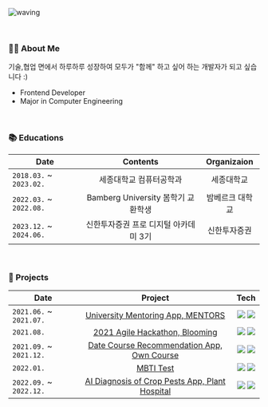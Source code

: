 

   
<!-- Head -->
![waving](https://capsule-render.vercel.app/api?type=waving&height=160&text=☁️YERI&fontAlign=78&fontAlignY=30&color=gradient&fontSize=45)


<br>

### 🙋‍♀️ About Me
기술,협업 면에서 하루하루 성장하여 모두가 "함께" 하고 싶어 하는 개발자가 되고 싶습니다 :)
* Frontend Developer
* Major in Computer Engineering 

<br>

### 📚 Educations

| Date |     Contents 	|    Organizaion |
|-------|:----------:|:-----------:|
| `2018.03.` ~ `2023.02.` 	| 세종대학교 컴퓨터공학과 | 세종대학교  |
| `2022.03.` ~ `2022.08.` 	| Bamberg University 봄학기 교환학생 | 밤베르크 대학교  |
| `2023.12.` ~ `2024.06.` 	| 신한투자증권 프로 디지털 아카데미 3기 | 신한투자증권  |





<br>

### 🔎 Projects

| Date | Project | Tech |
|-------|:--------:|:---------:|
| `2021.06.` ~ `2021.07.` | [University Mentoring App, MENTORS](https://github.com/rlafl7942/MentoringApp) | <img src="https://img.shields.io/badge/javascript-F7DF1E?style=flat-square&logo=javascript&logoColor=white"/> <img src="https://img.shields.io/badge/React Native-61DAFB?style=flat-square&logo=React&logoColor=white"/> |
| `2021.08.` | [2021 Agile Hackathon, Blooming](https://github.com/rlafl7942/blooming-frontend) | <img src="https://img.shields.io/badge/javascript-F7DF1E?style=flat-square&logo=javascript&logoColor=white"/> <img src="https://img.shields.io/badge/React Native-61DAFB?style=flat-square&logo=React&logoColor=white"/> |
| `2021.09.` ~ `2021.12.` | [Date Course Recommendation App, Own Course](https://github.com/own-course/application) | <img src="https://img.shields.io/badge/java-F7DF1E?style=flat-square&logo=java&logoColor=white"/> <img src="https://img.shields.io/badge/Android-34A853?style=flat-square&logo=Android&logoColor=white"/> |
| `2022.01.` | [MBTI Test](https://github.com/Viral-MBTI-Test/Viral_MBTI_frontend) | <img src="https://img.shields.io/badge/Typescript-3178C6?style=flat-square&logo=Typescript&logoColor=white"/> <img src="https://img.shields.io/badge/React-61DAFB?style=flat-square&logo=React&logoColor=white"/> |
| `2022.09.` ~ `2022.12.` | [AI Diagnosis of Crop Pests App, Plant Hospital](https://github.com/Capstone-PlantHospital/PlantHospital-Frontend) | <img src="https://img.shields.io/badge/javascript-F7DF1E?style=flat-square&logo=javascript&logoColor=white"/> <img src="https://img.shields.io/badge/React Native-61DAFB?style=flat-square&logo=React&logoColor=white"/> |



   
  
 
  




<!--
**rlafl7942/rlafl7942** is a ✨ _special_ ✨ repository because its `README.md` (this file) appears on your GitHub profile.

Here are some ideas to get you started:

- 🔭 I’m currently working on ...
- 🌱 I’m currently learning ...
- 👯 I’m looking to collaborate on ...
- 🤔 I’m looking for help with ...
- 💬 Ask me about ...
- 📫 How to reach me: ...
- 😄 Pronouns: ...
- ⚡ Fun fact: ...
-->
